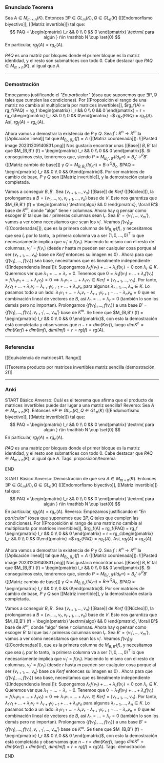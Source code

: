 ### Enunciado Teorema

Sea $A \in M_{m \times n} (K)$. Entonces $\exists P \in GL_m (K), Q \in GL_n (K)$ ([[Endomorfismo biyectivo]], [[Matriz invertible]]) tal que: $$ PAQ = \begin{pmatrix} I_r && 0 \\ 0 && 0 \end{pmatrix} \textrm{ para algún } r\in \mathbb N \cup \set{0} $$
En particular, $rg_f(A) = rg_c(A)$.

$PAQ$ es una matriz por bloques donde el primer bloque es la matriz identidad, y el resto son submatrices con todo $0$. Cabe destacar que $PAQ \in M_{m \times n} (K)$, al igual que $A$. 

---
### Demostración

Empezamos justificando el *"En particular"* (ósea que suponemos que $\exists P,Q$ tales que cumplen las condiciones). Por [[Proposición el rango de una matriz no cambia al multiplicarla por matrices invertibles]], $rg_f(A) = rg_f(PAQ) = rg_f \begin{pmatrix} I_r && 0 \\ 0 && 0 \end{pmatrix} = r = rg_c\begin{pmatrix} I_r && 0 \\ 0 && 0\end{pmatrix} =$ $rg_c(PAQ) = rg_c(A)$. Así, $rg_f(A) = rg_c(A)$.

Ahora vamos a demostrar la existencia de $P$ y $Q$. Sea $f : K^n \to K^m$ la [[Aplicación lineal]] tal que $M_{B_c, B_c'} (f) =A$ ([[Matriz coordenada]]): 
![[Pasted image 20231209140831.png]]
Nos gustaría encontrar unas [[Base]] $B, B'$ tal que $M_{B,B'} (f) = \begin{pmatrix} I_r && 0 \\ 0 && 0 \end{pmatrix}$. Si conseguimos esto, tendremos que, siendo $P = M_{B_c', B'} (Id_{K^m}) = B_c' \to^P B'$ ([[Matriz cambio de base]]) y $Q = M_{B, B_c} (Id_{K^n}) = B \to^Q B_c$, $PAQ = \begin{pmatrix} I_r && 0 \\ 0 && 0\end{pmatrix}$. Por ser matrices de cambio de base, $P$ y $Q$ son [[Matriz invertible]], y la demostración estaría completada.

Vamos a conseguir $B, B'$. Sea $\{v_{r+1}, \dots, v_n\}$ [[Base]] de $Kerf$ ([[Núcleo]]), la prolongamos a $B =\{v_1, \dots, v_r, v_{r+1}, \dots, v_n\}$ base de $V$. Esto nos garantiza que $M_{B,B'} (f) = \begin{pmatrix} \textrm{algo} && 0 \end{pmatrix}, \forall B'$ base de $K^m$, donde "algo" tiene $r$ columnas. Ahora hay q pensar como escoger $B'$ tal que las $r$ primeras columnas sean $I_r$. 
Sea $B' = \{v_1', \dots, v_m'\}$, vamos a ver cómo necesitamos que sean los $v_i'$. Veamos $f(v_1)_{B'}$ ([[Coordenadas]]), que es la primera columna de $M_{B,B'} (f)$, y necesitamos que sea $I_r$ por lo tanto, la primera columna va a ser $(1, 0, \dots, 0)^T$ lo que necesariamente implica que $v_1' = f(v_1)$. Haciendo lo mismo con el resto de columnas, $v_r' = f(v_r)$ (desde $r$ hasta $m$ pueden ser cualquier cosa porque al ser $\{v_{r+1}, \dots, v_n\}$ base de $Kerf$ entonces su imagen es $0$) . Ahora para que $\{f(v_1), \dots, f(v_r)\}$ sea base, necesitamos que es linealmente independiente ([[Independencia lineal]]):
Supongamos $\lambda_1 f(v_1) + \dots + \lambda_r f(v_r) = 0$ con $\lambda_i \in K$. Queremos ver que $\lambda_1 = \dots = \lambda_r = 0$. Tenemos que $0 = \lambda_1 f(v_1) + \dots + \lambda_r f(v_r) = f(\lambda_1 v_1 + \dots + \lambda_r v_r) = 0 \implies \lambda_1 v_1 + \dots + \lambda_r v_r \in Kerf = \langle v_{r+1}, \dots, v_n \rangle$. Por tanto, $\lambda_1 v_1 + \dots + \lambda_r v_r = \lambda_{r+1} v_{r+1} + \dots + \lambda_n v_n$ para algunos $\lambda_{r+1}, \dots, \lambda_n \in K$. Lo pasamos todo a un lado: $\lambda_1 v_1 + \dots + \lambda_r v_r - \lambda_{r+1} v_{r+1} - \dots - \lambda_n v_n = 0$ que es combinación lineal de vectores de $B$, así $\lambda_1 = \dots = \lambda_r = 0$ (también lo son los demás pero no importan).
Prolongamos $\{f(v_1), \dots, f(v_r)\}$ a una base $B' = \{f(v_1), \dots, f(v_r), v_{r+1}', \dots, v_m'\}$ base de $K^m$. Se tiene que $M_{B,B'} (f) = \begin{pmatrix} I_r && 0 \\ 0 && 0 \end{pmatrix}$, con esto la demostración está completada y observamos que $n-r = dim(Kerf)$, luego $dimK^n = dim(Kerf) + dim(Imf)$, $dim(Imf) = r = rg(f) = rg(A)$.

---
### Referencias

[[Equivalencia de matrices#1. Rango]]

[[Teorema producto por matrices invertibles matriz sencilla (demostración 2)]]

---
### Anki

START
Básico
Anverso: Cuál es el teorema que afirma que el producto de matrices invertibles puede dar lugar a una matriz sencilla?
Reverso: Sea $A \in M_{m \times n} (K)$. Entonces $\exists P \in GL_m (K), Q \in GL_n (K)$ ([[Endomorfismo biyectivo]], [[Matriz invertible]]) tal que: $$ PAQ = \begin{pmatrix} I_r && 0 \\ 0 && 0 \end{pmatrix} \textrm{ para algún } r\in \mathbb N \cup \set{0} $$
En particular, $rg_f(A) = rg_c(A)$.

$PAQ$ es una matriz por bloques donde el primer bloque es la matriz identidad, y el resto son submatrices con todo $0$. Cabe destacar que $PAQ \in M_{m \times n} (K)$, al igual que $A$. 
Tags: proposición/teorema
<!--ID: 1704822883687-->
END

START
Básico
Anverso: Demostración de que sea $A \in M_{m \times n} (K)$. Entonces $\exists P \in GL_m (K), Q \in GL_n (K)$ ([[Endomorfismo biyectivo]], [[Matriz invertible]]) tal que: $$ PAQ = \begin{pmatrix} I_r && 0 \\ 0 && 0 \end{pmatrix} \textrm{ para algún } r\in \mathbb N \cup \set{0} $$
En particular, $rg_f(A) = rg_c(A)$.
Reverso: Empezamos justificando el *"En particular"* (ósea que suponemos que $\exists P,Q$ tales que cumplen las condiciones). Por [[Proposición el rango de una matriz no cambia al multiplicarla por matrices invertibles]], $rg_f(A) = rg_f(PAQ) = rg_f \begin{pmatrix} I_r && 0 \\ 0 && 0 \end{pmatrix} = r = rg_c\begin{pmatrix} I_r && 0 \\ 0 && 0\end{pmatrix} =$ $rg_c(PAQ) = rg_c(A)$. Así, $rg_f(A) = rg_c(A)$.

Ahora vamos a demostrar la existencia de $P$ y $Q$. Sea $f : K^n \to K^m$ la [[Aplicación lineal]] tal que $M_{B_c, B_c'} (f) =A$ ([[Matriz coordenada]]): 
![[Pasted image 20231209140831.png]]
Nos gustaría encontrar unas [[Base]] $B, B'$ tal que $M_{B,B'} (f) = \begin{pmatrix} I_r && 0 \\ 0 && 0 \end{pmatrix}$. Si conseguimos esto, tendremos que, siendo $P = M_{B_c', B'} (Id_{K^m}) = B_c' \to^P B'$ ([[Matriz cambio de base]]) y $Q = M_{B, B_c} (Id_{K^n}) = B \to^Q B_c$, $PAQ = \begin{pmatrix} I_r && 0 \\ 0 && 0\end{pmatrix}$. Por ser matrices de cambio de base, $P$ y $Q$ son [[Matriz invertible]], y la demostración estaría completada.

Vamos a conseguir $B, B'$. Sea $\{v_{r+1}, \dots, v_n\}$ [[Base]] de $Kerf$ ([[Núcleo]]), la prolongamos a $B =\{v_1, \dots, v_r, v_{r+1}, \dots, v_n\}$ base de $V$. Esto nos garantiza que $M_{B,B'} (f) = \begin{pmatrix} \textrm{algo} && 0 \end{pmatrix}, \forall B'$ base de $K^m$, donde "algo" tiene $r$ columnas. Ahora hay q pensar como escoger $B'$ tal que las $r$ primeras columnas sean $I_r$. 
Sea $B' = \{v_1', \dots, v_m'\}$, vamos a ver cómo necesitamos que sean los $v_i'$. Veamos $f(v_1)_{B'}$ ([[Coordenadas]]), que es la primera columna de $M_{B,B'} (f)$, y necesitamos que sea $I_r$ por lo tanto, la primera columna va a ser $(1, 0, \dots, 0)^T$ lo que necesariamente implica que $v_1' = f(v_1)$. Haciendo lo mismo con el resto de columnas, $v_r' = f(v_r)$ (desde $r$ hasta $m$ pueden ser cualquier cosa porque al ser $\{v_{r+1}, \dots, v_n\}$ base de $Kerf$ entonces su imagen es $0$) . Ahora para que $\{f(v_1), \dots, f(v_r)\}$ sea base, necesitamos que es linealmente independiente ([[Independencia lineal]]):
Supongamos $\lambda_1 f(v_1) + \dots + \lambda_r f(v_r) = 0$ con $\lambda_i \in K$. Queremos ver que $\lambda_1 = \dots = \lambda_r = 0$. Tenemos que $0 = \lambda_1 f(v_1) + \dots + \lambda_r f(v_r) = f(\lambda_1 v_1 + \dots + \lambda_r v_r) = 0 \implies \lambda_1 v_1 + \dots + \lambda_r v_r \in Kerf = \langle v_{r+1}, \dots, v_n \rangle$. Por tanto, $\lambda_1 v_1 + \dots + \lambda_r v_r = \lambda_{r+1} v_{r+1} + \dots + \lambda_n v_n$ para algunos $\lambda_{r+1}, \dots, \lambda_n \in K$. Lo pasamos todo a un lado: $\lambda_1 v_1 + \dots + \lambda_r v_r - \lambda_{r+1} v_{r+1} - \dots - \lambda_n v_n = 0$ que es combinación lineal de vectores de $B$, así $\lambda_1 = \dots = \lambda_r = 0$ (también lo son los demás pero no importan).
Prolongamos $\{f(v_1), \dots, f(v_r)\}$ a una base $B' = \{f(v_1), \dots, f(v_r), v_{r+1}', \dots, v_m'\}$ base de $K^m$. Se tiene que $M_{B,B'} (f) = \begin{pmatrix} I_r && 0 \\ 0 && 0 \end{pmatrix}$, con esto la demostración está completada y observamos que $n-r = dim(Kerf)$, luego $dimK^n = dim(Kerf) + dim(Imf)$, $dim(Imf) = r = rg(f) = rg(A)$.
Tags: demostración
<!--ID: 1704822883695-->
END